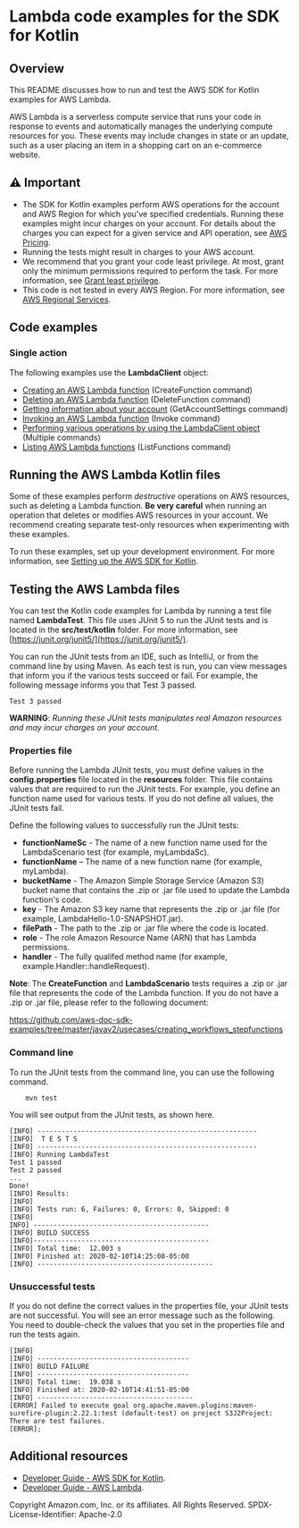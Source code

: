 # Lambda code examples for the SDK for Kotlin

## Overview
This README discusses how to run and test the AWS SDK for Kotlin examples for AWS Lambda.

AWS Lambda is a serverless compute service that runs your code in response to events and automatically manages the underlying compute resources for you. These events may include changes in state or an update, such as a user placing an item in a shopping cart on an e-commerce website.

## ⚠️ Important
* The SDK for Kotlin examples perform AWS operations for the account and AWS Region for which you've specified credentials. Running these examples might incur charges on your account. For details about the charges you can expect for a given service and API operation, see [AWS Pricing](https://aws.amazon.com/pricing/).
* Running the tests might result in charges to your AWS account.
* We recommend that you grant your code least privilege. At most, grant only the minimum permissions required to perform the task. For more information, see [Grant least privilege](https://docs.aws.amazon.com/IAM/latest/UserGuide/best-practices.html#grant-least-privilege). 
* This code is not tested in every AWS Region. For more information, see [AWS Regional Services](https://aws.amazon.com/about-aws/global-infrastructure/regional-product-services).

## Code examples

### Single action

The following examples use the **LambdaClient** object:

- [Creating an AWS Lambda function](https://github.com/awsdocs/aws-doc-sdk-examples/blob/main/kotlin/services/lambda/src/main/kotlin/com/kotlin/lambda/CreateFunction.kt) (CreateFunction command)
- [Deleting an AWS Lambda function](https://github.com/awsdocs/aws-doc-sdk-examples/blob/main/kotlin/services/lambda/src/main/kotlin/com/kotlin/lambda/DeleteFunction.kt) (DeleteFunction command)
- [Getting information about your account](https://github.com/awsdocs/aws-doc-sdk-examples/blob/main/kotlin/services/lambda/src/main/kotlin/com/kotlin/lambda/GetAccountSettings.kt) (GetAccountSettings command)
- [Invoking an AWS Lambda function](https://github.com/awsdocs/aws-doc-sdk-examples/blob/main/kotlin/services/lambda/src/main/kotlin/com/kotlin/lambda/LambdaInvoke.kt) (Invoke command)
- [Performing various operations by using the LambdaClient object](https://github.com/awsdocs/aws-doc-sdk-examples/blob/main/kotlin/services/lambda/src/main/kotlin/com/kotlin/lambda/LambdaScenario.kt) (Multiple commands)
- [Listing AWS Lambda functions](https://github.com/awsdocs/aws-doc-sdk-examples/blob/main/kotlin/services/lambda/src/main/kotlin/com/kotlin/lambda/ListLambda.kt) (ListFunctions command)


## Running the AWS Lambda Kotlin files

Some of these examples perform *destructive* operations on AWS resources, such as deleting a Lambda function. **Be very careful** when running an operation that deletes or modifies AWS resources in your account. We recommend creating separate test-only resources when experimenting with these examples.

To run these examples, set up your development environment. For more information, 
see [Setting up the AWS SDK for Kotlin](https://docs.aws.amazon.com/sdk-for-kotlin/latest/developer-guide/setup.html). 

## Testing the AWS Lambda files

You can test the Kotlin code examples for Lambda by running a test file named **LambdaTest**. This file uses JUnit 5 to run the JUnit tests and is located in the **src/test/kotlin** folder. For more information, see [https://junit.org/junit5/](https://junit.org/junit5/).

You can run the JUnit tests from an IDE, such as IntelliJ, or from the command line by using Maven. As each test is run, you can view messages that inform you if the various tests succeed or fail. For example, the following message informs you that Test 3 passed.

	Test 3 passed

**WARNING**: _Running these JUnit tests manipulates real Amazon resources and may incur charges on your account._

 ### Properties file
Before running the Lambda JUnit tests, you must define values in the **config.properties** file located in the **resources** folder. This file contains values that are required to run the JUnit tests. For example, you define an function name used for various tests. 
If you do not define all values, the JUnit tests fail.

Define the following values to successfully run the JUnit tests:

- **functionNameSc** - The name of a new function name used for the LambdaScenario test (for example, myLambdaSc). 
- **functionName** – The name of a new function name (for example, myLambda).
- **bucketName** - The Amazon Simple Storage Service (Amazon S3) bucket name that contains the .zip or .jar file used to update the Lambda function's code.
- **key** - The Amazon S3 key name that represents the .zip or .jar file (for example, LambdaHello-1.0-SNAPSHOT.jar).
- **filePath** - The path to the .zip or .jar file where the code is located.
- **role** - The role Amazon Resource Name (ARN) that has Lambda permissions.
- **handler** - The fully qualifed method name (for example, example.Handler::handleRequest).

**Note**: The **CreateFunction** and **LambdaScenario** tests requires a .zip or .jar file that represents the code of the Lambda function. If you do not have a .zip or .jar file, please refer to the following document:
 
 https://github.com/aws-doc-sdk-examples/tree/master/javav2/usecases/creating_workflows_stepfunctions

### Command line
To run the JUnit tests from the command line, you can use the following command.

		mvn test

You will see output from the JUnit tests, as shown here.

	[INFO] -------------------------------------------------------
	[INFO]  T E S T S
	[INFO] -------------------------------------------------------
	[INFO] Running LambdaTest
	Test 1 passed
	Test 2 passed
	...
	Done!
	[INFO] Results:
	[INFO]
	[INFO] Tests run: 6, Failures: 0, Errors: 0, Skipped: 0
	[INFO]
	INFO] --------------------------------------------
	[INFO] BUILD SUCCESS
	[INFO]--------------------------------------------
	[INFO] Total time:  12.003 s
	[INFO] Finished at: 2020-02-10T14:25:08-05:00
	[INFO] --------------------------------------------

### Unsuccessful tests

If you do not define the correct values in the properties file, your JUnit tests are not successful. You will see an error message such as the following. You need to double-check the values that you set in the properties file and run the tests again.

	[INFO]
	[INFO] --------------------------------------
	[INFO] BUILD FAILURE
	[INFO] --------------------------------------
	[INFO] Total time:  19.038 s
	[INFO] Finished at: 2020-02-10T14:41:51-05:00
	[INFO] ---------------------------------------
	[ERROR] Failed to execute goal org.apache.maven.plugins:maven-surefire-plugin:2.22.1:test (default-test) on project S3J2Project:  There are test failures.
	[ERROR];


## Additional resources
* [Developer Guide - AWS SDK for Kotlin](https://docs.aws.amazon.com/sdk-for-kotlin/latest/developer-guide/get-started.html).
* [Developer Guide - AWS Lambda](https://docs.aws.amazon.com/lambda/latest/dg/welcome.html).

Copyright Amazon.com, Inc. or its affiliates. All Rights Reserved. SPDX-License-Identifier: Apache-2.0

